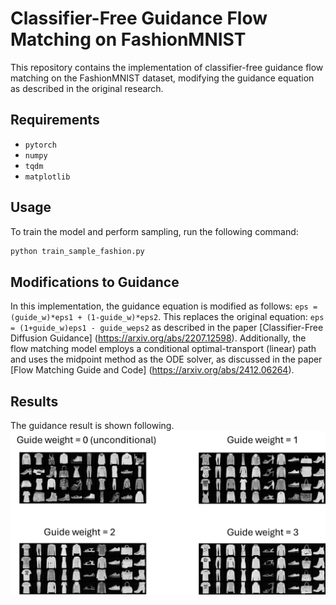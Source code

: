 # Classifier-Free Guidance Flow Matching on FashionMNIST

This repository contains the implementation of classifier-free guidance flow matching on the FashionMNIST dataset, modifying the guidance equation as described in the original research.

## Requirements

- `pytorch`
- `numpy`
- `tqdm`
- `matplotlib`

## Usage

To train the model and perform sampling, run the following command:

```bash
python train_sample_fashion.py
```


## Modifications to Guidance 

In this implementation, the guidance equation is modified as follows: `eps = (guide_w)*eps1 + (1-guide_w)*eps2`.
This replaces the original equation: `eps = (1+guide_w)eps1 - guide_weps2` as described in the paper [Classifier-Free Diffusion Guidance] (https://arxiv.org/abs/2207.12598). Additionally, the flow matching model employs a conditional optimal-transport (linear) path and uses the midpoint method as the ODE solver, as discussed in the paper [Flow Matching Guide and Code] (https://arxiv.org/abs/2412.06264). 

## Results
The guidance result is shown following.  
![cover](fig1.png)